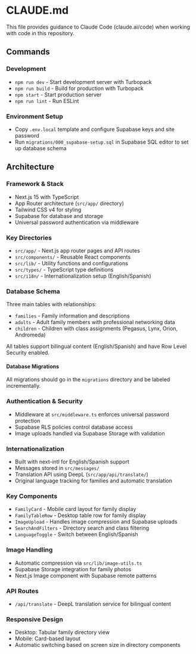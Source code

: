 # CLAUDE.md

This file provides guidance to Claude Code (claude.ai/code) when working with code in this repository.

## Commands

### Development
- `npm run dev` - Start development server with Turbopack
- `npm run build` - Build for production with Turbopack  
- `npm start` - Start production server
- `npm run lint` - Run ESLint

### Environment Setup
- Copy `.env.local` template and configure Supabase keys and site password
- Run `migrations/000_supabase-setup.sql` in Supabase SQL editor to set up database schema

## Architecture

### Framework & Stack
- Next.js 15 with TypeScript
- App Router architecture (`src/app/` directory)
- Tailwind CSS v4 for styling
- Supabase for database and storage
- Universal password authentication via middleware

### Key Directories
- `src/app/` - Next.js app router pages and API routes
- `src/components/` - Reusable React components  
- `src/lib/` - Utility functions and configurations
- `src/types/` - TypeScript type definitions
- `src/i18n/` - Internationalization setup (English/Spanish)

### Database Schema
Three main tables with relationships:
- `families` - Family information and descriptions
- `adults` - Adult family members with professional networking data
- `children` - Children with class assignments (Pegasus, Lynx, Orion, Andromeda)

All tables support bilingual content (English/Spanish) and have Row Level Security enabled.

#### Database Migrations
All migrations should go in the `migrations` directory and be labeled incrementally.

### Authentication & Security
- Middleware at `src/middleware.ts` enforces universal password protection
- Supabase RLS policies control database access
- Image uploads handled via Supabase Storage with validation

### Internationalization
- Built with next-intl for English/Spanish support
- Messages stored in `src/messages/`
- Translation API using DeepL (`src/app/api/translate/`)
- Original language tracking for families and automatic translation

### Key Components
- `FamilyCard` - Mobile card layout for family display
- `FamilyTableRow` - Desktop table row for family display  
- `ImageUpload` - Handles image compression and Supabase uploads
- `SearchAndFilters` - Directory search and class filtering
- `LanguageToggle` - Switch between English/Spanish

### Image Handling
- Automatic compression via `src/lib/image-utils.ts`
- Supabase Storage integration for family photos
- Next.js Image component with Supabase remote patterns

### API Routes
- `/api/translate` - DeepL translation service for bilingual content

### Responsive Design
- Desktop: Tabular family directory view
- Mobile: Card-based layout
- Automatic switching based on screen size in directory components
